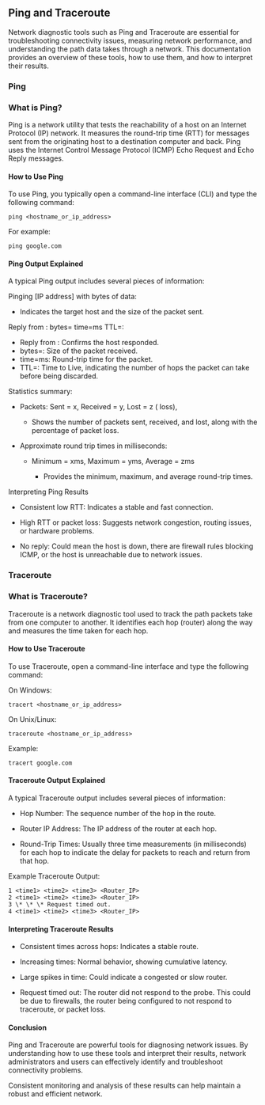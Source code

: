 ## Ping and Traceroute

Network diagnostic tools such as Ping and Traceroute are essential for troubleshooting connectivity issues, measuring network performance, and understanding the path data takes through a network. This documentation provides an overview of these tools, how to use them, and how to interpret their results.

### Ping

### What is Ping?

Ping is a network utility that tests the reachability of a host on an Internet Protocol (IP) network. It measures the round-trip time (RTT) for messages sent from the originating host to a destination computer and back. Ping uses the Internet Control Message Protocol (ICMP) Echo Request and Echo Reply messages.

#### How to Use Ping

To use Ping, you typically open a command-line interface (CLI) and type the following command:

`ping <hostname_or_ip_address>`

For example:

`ping google.com`

#### Ping Output Explained

A typical Ping output includes several pieces of information:

Pinging <hostname> [IP address] with <size> bytes of data:

- Indicates the target host and the size of the packet sent.

Reply from <IP address>: bytes=<size> time=<time>ms TTL=<ttl>:

- Reply from <IP address>: Confirms the host responded.
- bytes=<size>: Size of the packet received.
- time=<time>ms: Round-trip time for the packet.
- TTL=<ttl>: Time to Live, indicating the number of hops the packet can take before being discarded.

Statistics summary:

- Packets: Sent = x, Received = y, Lost = z ( loss),

  - Shows the number of packets sent, received, and lost, along with the percentage of packet loss.

- Approximate round trip times in milliseconds:

  - Minimum = xms, Maximum = yms, Average = zms

    - Provides the minimum, maximum, and average round-trip times.

Interpreting Ping Results

- Consistent low RTT: Indicates a stable and fast connection.

- High RTT or packet loss: Suggests network congestion, routing issues, or hardware problems.

- No reply: Could mean the host is down, there are firewall rules blocking ICMP, or the host is unreachable due to network issues.

### Traceroute

### What is Traceroute?

Traceroute is a network diagnostic tool used to track the path packets take from one computer to another. It identifies each hop (router) along the way and measures the time taken for each hop.

#### How to Use Traceroute

To use Traceroute, open a command-line interface and type the following command:

On Windows:

`tracert <hostname_or_ip_address>`

On Unix/Linux:

`traceroute <hostname_or_ip_address>`

Example:

`tracert google.com`

#### Traceroute Output Explained

A typical Traceroute output includes several pieces of information:

- Hop Number: The sequence number of the hop in the route.

- Router IP Address: The IP address of the router at each hop.

- Round-Trip Times: Usually three time measurements (in milliseconds) for each hop to indicate the delay for packets to reach and return from that hop.

Example Traceroute Output:

```
1 <time1> <time2> <time3> <Router_IP>
2 <time1> <time2> <time3> <Router_IP>
3 \* \* \* Request timed out.
4 <time1> <time2> <time3> <Router_IP>
```

#### Interpreting Traceroute Results

- Consistent times across hops: Indicates a stable route.

- Increasing times: Normal behavior, showing cumulative latency.

- Large spikes in time: Could indicate a congested or slow router.

- Request timed out: The router did not respond to the probe. This could be due to firewalls, the router being configured to not respond to traceroute, or packet loss.

#### Conclusion

Ping and Traceroute are powerful tools for diagnosing network issues. By understanding how to use these tools and interpret their results, network administrators and users can effectively identify and troubleshoot connectivity problems.

Consistent monitoring and analysis of these results can help maintain a robust and efficient network.
